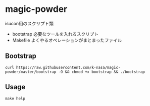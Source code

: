 # magic-powder

isucon用のスクリプト類

- bootstrap 必要なツールを入れるスクリプト
- Makefile よくやるオペレーションがまとまったファイル

## Bootstrap

```
curl https://raw.githubusercontent.com/k-nasa/magic-powder/master/bootstrap -O && chmod +x bootstrap && ./bootstrap
```

## Usage

```
make help
```
